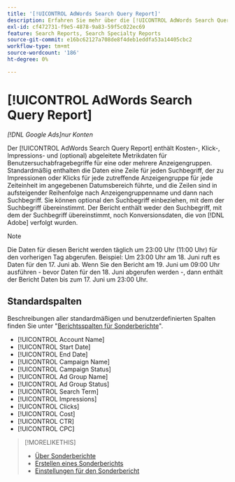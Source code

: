 ```yaml
---
title: '[!UICONTROL AdWords Search Query Report]'
description: Erfahren Sie mehr über die [!UICONTROL AdWords Search Query Report].
exl-id: cf472731-f9e5-4878-9a83-59f5c022ec69
feature: Search Reports, Search Specialty Reports
source-git-commit: e16bc62127a708de8f4deb1eddfa53a14405cbc2
workflow-type: tm+mt
source-wordcount: '186'
ht-degree: 0%

---
```


# [!UICONTROL AdWords Search Query Report]

*[!DNL Google Ads]nur Konten*

Der [!UICONTROL AdWords Search Query Report] enthält Kosten-, Klick-, Impressions- und (optional) abgeleitete Metrikdaten für Benutzersuchabfragebegriffe für eine oder mehrere Anzeigengruppen. Standardmäßig enthalten die Daten eine Zeile für jeden Suchbegriff, der zu Impressionen oder Klicks für jede zutreffende Anzeigengruppe für jede Zeiteinheit im angegebenen Datumsbereich führte, und die Zeilen sind in aufsteigender Reihenfolge nach Anzeigengruppenname und dann nach Suchbegriff. Sie können optional den Suchbegriff einbeziehen, mit dem der Suchbegriff übereinstimmt. Der Bericht enthält weder den Suchbegriff, mit dem der Suchbegriff übereinstimmt, noch Konversionsdaten, die von [!DNL Adobe] verfolgt wurden.

>[!NOTE]
>
>Die Daten für diesen Bericht werden täglich um 23:00 Uhr (11:00 Uhr) für den vorherigen Tag abgerufen. Beispiel: Um 23:00 Uhr am 18. Juni ruft es Daten für den 17. Juni ab. Wenn Sie den Bericht am 19. Juni um 09:00 Uhr ausführen - bevor Daten für den 18. Juni abgerufen werden -, dann enthält der Bericht Daten bis zum 17. Juni um 23:00 Uhr.

## Standardspalten

Beschreibungen aller standardmäßigen und benutzerdefinierten Spalten finden Sie unter &quot;[Berichtsspalten für Sonderberichte](specialty-report-columns.md)&quot;.

* [!UICONTROL Account Name]
* [!UICONTROL Start Date]
* [!UICONTROL End Date]
* [!UICONTROL Campaign Name]
* [!UICONTROL Campaign Status]
* [!UICONTROL Ad Group Name]
* [!UICONTROL Ad Group Status]
* [!UICONTROL Search Term]
* [!UICONTROL Impressions]
* [!UICONTROL Clicks]
* [!UICONTROL Cost]
* [!UICONTROL CTR]
* [!UICONTROL CPC]

>[!MORELIKETHIS]
>
>* [Über Sonderberichte](specialty-report-about.md)
>* [Erstellen eines Sonderberichts](specialty-report-generate.md)
>* [Einstellungen für den Sonderbericht](specialty-report-settings.md)
